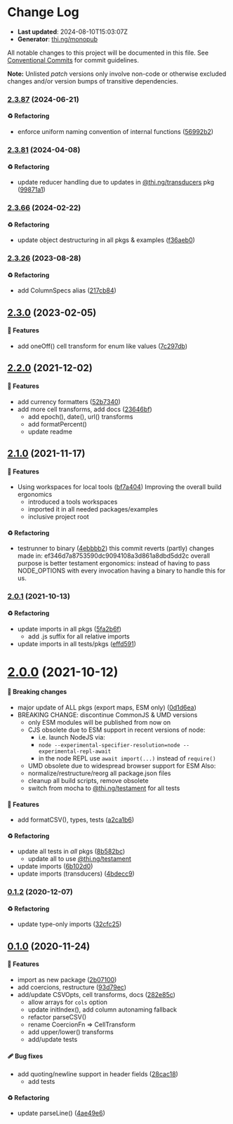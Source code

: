 # Change Log

- **Last updated**: 2024-08-10T15:03:07Z
- **Generator**: [thi.ng/monopub](https://thi.ng/monopub)

All notable changes to this project will be documented in this file.
See [Conventional Commits](https://conventionalcommits.org/) for commit guidelines.

**Note:** Unlisted _patch_ versions only involve non-code or otherwise excluded changes
and/or version bumps of transitive dependencies.

### [2.3.87](https://github.com/thi-ng/umbrella/tree/@thi.ng/csv@2.3.87) (2024-06-21)

#### ♻️ Refactoring

- enforce uniform naming convention of internal functions ([56992b2](https://github.com/thi-ng/umbrella/commit/56992b2))

### [2.3.81](https://github.com/thi-ng/umbrella/tree/@thi.ng/csv@2.3.81) (2024-04-08)

#### ♻️ Refactoring

- update reducer handling due to updates in [@thi.ng/transducers](https://github.com/thi-ng/umbrella/tree/main/packages/transducers) pkg ([99871a1](https://github.com/thi-ng/umbrella/commit/99871a1))

### [2.3.66](https://github.com/thi-ng/umbrella/tree/@thi.ng/csv@2.3.66) (2024-02-22)

#### ♻️ Refactoring

- update object destructuring in all pkgs & examples ([f36aeb0](https://github.com/thi-ng/umbrella/commit/f36aeb0))

### [2.3.26](https://github.com/thi-ng/umbrella/tree/@thi.ng/csv@2.3.26) (2023-08-28)

#### ♻️ Refactoring

- add ColumnSpecs alias ([217cb84](https://github.com/thi-ng/umbrella/commit/217cb84))

## [2.3.0](https://github.com/thi-ng/umbrella/tree/@thi.ng/csv@2.3.0) (2023-02-05)

#### 🚀 Features

- add oneOff() cell transform for enum like values ([7c297db](https://github.com/thi-ng/umbrella/commit/7c297db))

## [2.2.0](https://github.com/thi-ng/umbrella/tree/@thi.ng/csv@2.2.0) (2021-12-02)

#### 🚀 Features

- add currency formatters ([52b7340](https://github.com/thi-ng/umbrella/commit/52b7340))
- add more cell transforms, add docs ([23646bf](https://github.com/thi-ng/umbrella/commit/23646bf))
  - add epoch(), date(), url() transforms
  - add formatPercent()
  - update readme

## [2.1.0](https://github.com/thi-ng/umbrella/tree/@thi.ng/csv@2.1.0) (2021-11-17)

#### 🚀 Features

- Using workspaces for local tools ([bf7a404](https://github.com/thi-ng/umbrella/commit/bf7a404))
  Improving the overall build ergonomics
  - introduced a tools workspaces
  - imported it in all needed packages/examples
  - inclusive project root

#### ♻️ Refactoring

- testrunner to binary ([4ebbbb2](https://github.com/thi-ng/umbrella/commit/4ebbbb2))
  this commit reverts (partly) changes made in:
  ef346d7a8753590dc9094108a3d861a8dbd5dd2c
  overall purpose is better testament ergonomics:
  instead of having to pass NODE_OPTIONS with every invocation
  having a binary to handle this for us.

### [2.0.1](https://github.com/thi-ng/umbrella/tree/@thi.ng/csv@2.0.1) (2021-10-13)

#### ♻️ Refactoring

- update imports in all pkgs ([5fa2b6f](https://github.com/thi-ng/umbrella/commit/5fa2b6f))
  - add .js suffix for all relative imports
- update imports in all tests/pkgs ([effd591](https://github.com/thi-ng/umbrella/commit/effd591))

# [2.0.0](https://github.com/thi-ng/umbrella/tree/@thi.ng/csv@2.0.0) (2021-10-12)

#### 🛑 Breaking changes

- major update of ALL pkgs (export maps, ESM only) ([0d1d6ea](https://github.com/thi-ng/umbrella/commit/0d1d6ea))
- BREAKING CHANGE: discontinue CommonJS & UMD versions
  - only ESM modules will be published from now on
  - CJS obsolete due to ESM support in recent versions of node:
    - i.e. launch NodeJS via:
    - `node --experimental-specifier-resolution=node --experimental-repl-await`
    - in the node REPL use `await import(...)` instead of `require()`
  - UMD obsolete due to widespread browser support for ESM
  Also:
  - normalize/restructure/reorg all package.json files
  - cleanup all build scripts, remove obsolete
  - switch from mocha to [@thi.ng/testament](https://github.com/thi-ng/umbrella/tree/main/packages/testament) for all tests

#### 🚀 Features

- add formatCSV(), types, tests ([a2ca1b6](https://github.com/thi-ng/umbrella/commit/a2ca1b6))

#### ♻️ Refactoring

- update all tests in _all_ pkgs ([8b582bc](https://github.com/thi-ng/umbrella/commit/8b582bc))
  - update all to use [@thi.ng/testament](https://github.com/thi-ng/umbrella/tree/main/packages/testament)
- update imports ([6b102d0](https://github.com/thi-ng/umbrella/commit/6b102d0))
- update imports (transducers) ([4bdecc9](https://github.com/thi-ng/umbrella/commit/4bdecc9))

### [0.1.2](https://github.com/thi-ng/umbrella/tree/@thi.ng/csv@0.1.2) (2020-12-07)

#### ♻️ Refactoring

- update type-only imports ([32cfc25](https://github.com/thi-ng/umbrella/commit/32cfc25))

## [0.1.0](https://github.com/thi-ng/umbrella/tree/@thi.ng/csv@0.1.0) (2020-11-24)

#### 🚀 Features

- import as new package ([2b07100](https://github.com/thi-ng/umbrella/commit/2b07100))
- add coercions, restructure ([93d79ec](https://github.com/thi-ng/umbrella/commit/93d79ec))
- add/update CSVOpts, cell transforms, docs ([282e85c](https://github.com/thi-ng/umbrella/commit/282e85c))
  - allow arrays for `cols` option
  - update initIndex(), add column autonaming fallback
  - refactor parseCSV()
  - rename CoercionFn => CellTransform
  - add upper/lower() transforms
  - add/update tests

#### 🩹 Bug fixes

- add quoting/newline support in header fields ([28cac18](https://github.com/thi-ng/umbrella/commit/28cac18))
  - add tests

#### ♻️ Refactoring

- update parseLine() ([4ae49e6](https://github.com/thi-ng/umbrella/commit/4ae49e6))
